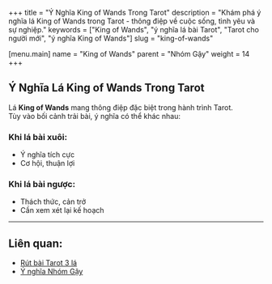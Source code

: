 +++
title = "Ý Nghĩa King of Wands Trong Tarot"
description = "Khám phá ý nghĩa lá King of Wands trong Tarot - thông điệp về cuộc sống, tình yêu và sự nghiệp."
keywords = ["King of Wands", "ý nghĩa lá bài Tarot", "Tarot cho người mới", "ý nghĩa King of Wands"]
slug = "king-of-wands"

[menu.main]
name = "King of Wands"
parent = "Nhóm Gậy"
weight = 14
+++

## Ý Nghĩa Lá King of Wands Trong Tarot

Lá **King of Wands** mang thông điệp đặc biệt trong hành trình Tarot.  
Tùy vào bối cảnh trải bài, ý nghĩa có thể khác nhau:

### Khi lá bài xuôi:
- Ý nghĩa tích cực  
- Cơ hội, thuận lợi  

### Khi lá bài ngược:
- Thách thức, cản trở  
- Cần xem xét lại kế hoạch  

---

## Liên quan:
- [Rút bài Tarot 3 lá](../../)
- [Ý nghĩa Nhóm Gậy](../)
